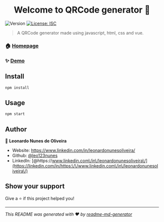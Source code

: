 <h1 align="center">Welcome to QRCode generator 👋</h1>
<p>
  <img alt="Version" src="https://img.shields.io/badge/version-1.0.1-blue.svg?cacheSeconds=2592000" />
  <a href="#" target="_blank">
    <img alt="License: ISC" src="https://img.shields.io/badge/License-ISC-yellow.svg" />
  </a>
</p>

> A QRCode generator made using javascript, html, css and vue.

### 🏠 [Homepage](https://github.com/leo123nunes/qrcodegenerator-javascript-css-html-vue)

### ✨ [Demo](https://github.com/leo123nunes/qrcodegenerator-javascript-css-html-vue)

## Install

```sh
npm install
```

## Usage

```sh
npm start
```

## Author

👤 **Leonardo Nunes de Oliveira**

* Website: https://www.linkedin.com/in/leonardonunesoliveira/
* Github: [@leo123nunes](https://github.com/leo123nunes)
* LinkedIn: [@https:\/\/www.linkedin.com\/in\/leonardonunesoliveira\/](https://linkedin.com/in/https:\/\/www.linkedin.com\/in\/leonardonunesoliveira\/)

## Show your support

Give a ⭐️ if this project helped you!

***
_This README was generated with ❤️ by [readme-md-generator](https://github.com/kefranabg/readme-md-generator)_